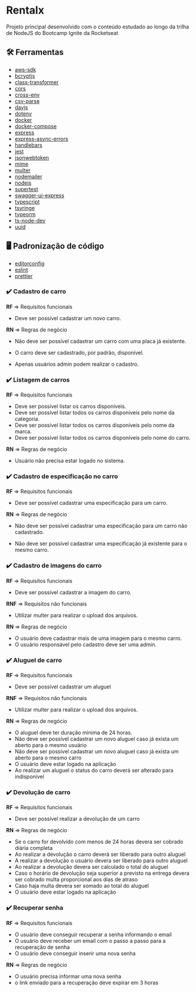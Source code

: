 # Rentalx

Projeto principal desenvolvido com o conteúdo estudado ao longo da trilha de NodeJS do Bootcamp Ignite da Rocketseat

## :hammer_and_wrench: Ferramentas

- [aws-sdk](https://www.npmjs.com/package/aws-sdk)
- [bcryptjs](https://www.npmjs.com/package/bcryptjs)
- [class-transformer](https://www.npmjs.com/package/class-transformer)
- [cors](https://www.npmjs.com/package/cors)
- [cross-env](https://www.npmjs.com/package/cross-env)
- [csv-parse](https://www.npmjs.com/package/csv-parse)
- [dayjs](https://www.npmjs.com/package/dayjs)
- [dotenv](https://www.npmjs.com/package/dotenv)
- [docker](https://docs.docker.com/)
- [docker-compose](https://docs.docker.com/compose/)
- [express](https://expressjs.com/pt-br/)
- [express-async-errors](https://www.npmjs.com/package/express-async-errors)
- [handlebars](https://www.npmjs.com/package/handlebars)
- [jest](https://jestjs.io/pt-BR/)
- [jsonwebtoken](https://www.npmjs.com/package/jsonwebtoken)
- [mime](https://www.npmjs.com/package/mime)
- [multer](https://www.npmjs.com/package/multer)
- [nodemailer](https://www.npmjs.com/package/nodemailer)
- [nodejs](https://nodejs.org/en/docs/)
- [supertest](https://www.npmjs.com/package/supertest)
- [swagger-ui-express](https://www.npmjs.com/package/swagger-ui-express)
- [typescript](https://www.typescriptlang.org/)
- [tsyringe](https://www.npmjs.com/package/tsyringe)
- [typeorm](https://www.npmjs.com/package/typeorm)
- [ts-node-dev](https://www.npmjs.com/package/ts-node-dev)
- [uuid](https://www.npmjs.com/package/uuid)

## :desktop_computer: Padronização de código

- [editorconfig](https://EditorConfig.org)
- [eslint](https://eslint.org/)
- [prettier](https://prettier.io/)

### :heavy_check_mark: Cadastro de carro

**RF** => Requisitos funcionais

- Deve ser possível cadastrar um novo carro.

**RN** => Regras de negócio

- Não deve ser possível cadastrar um carro com uma placa já existente.

- O carro deve ser cadastrado, por padrão, disponível.

- Apenas usuários admin podem realizar o cadastro.

### :heavy_check_mark: Listagem de carros

**RF** => Requisitos funcionais

- Deve ser possível listar os carros disponíveis.
- Deve ser possível listar todos os carros disponíveis pelo nome da categoria.
- Deve ser possível listar todos os carros disponíveis pelo nome da marca.
- Deve ser possível listar todos os carros disponíveis pelo nome do carro.

**RN** => Regras de negócio

- Usuário não precisa estar logado no sistema.

### :heavy_check_mark: Cadastro de especificação no carro

**RF** => Requisitos funcionais

- Deve ser possível cadastrar uma especificação para um carro.

**RN** => Regras de negócio

- Não deve ser possível cadastrar uma especificação para um carro não cadastrado.

- Não deve ser possível cadastrar uma especificação já existente para o mesmo carro.

### :heavy_check_mark: Cadastro de imagens do carro

**RF** => Requisitos funcionais

- Deve ser possível cadastrar a imagem do carro.

**RNF** => Requisitos não funcionais

- Utilizar multer para realizar o upload dos arquivos.

**RN** => Regras de negócio

- O usuário deve cadastrar mais de uma imagem para o mesmo carro.
- O usuário responsável pelo cadastro deve ser uma admin.

### :heavy_check_mark: Aluguel de carro

**RF** => Requisitos funcionais

- Deve ser possível cadastrar um aluguel

**RNF** => Requisitos não funcionais

- Utilizar multer para realizar o upload dos arquivos.

**RN** => Regras de negócio

- O aluguel deve ter duração mínima de 24 horas.
- Não deve ser possível cadastrar um novo aluguel caso já exista um aberto para o mesmo usuário
- Não deve ser possível cadastrar um novo aluguel caso já exista um aberto para o mesmo carro
- O usuário deve estar logado na aplicação
- Ao realizar um aluguel o status do carro deverá ser alterado para indisponível

### :heavy_check_mark: Devolução de carro

**RF** => Requisitos funcionais

- Deve ser possível realizar a devolução de um carro

**RN** => Regras de negócio

- Se o carro for devolvido com menos de 24 horas devera ser cobrado diária completa
- Ao realizar a devolução o carro deverá ser liberado para outro aluguel
- A realizar a devolução o usuário devera ser liberado para outro aluguel
- Ao realizar a devolução devera ser calculado o total do aluguel
- Caso o horário de devolução seja superior a previsto na entrega devera ser cobrado multa proporcional aos dias de atraso
- Caso haja multa devera ser somado ao total do aluguel
- O usuário deve estar logado na aplicação

### :heavy_check_mark: Recuperar senha

**RF** => Requisitos funcionais

- O usuário deve conseguir recuperar a senha informando o email
- O usuário deve receber um email com o passo a passo para a recuperação de senha
- O usuário deve conseguir inserir uma nova senha

**RN** => Regras de negócio

- O usuário precisa informar uma nova senha
- o link enviado para a recuperação deve expirar em 3 horas
